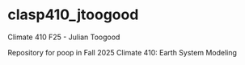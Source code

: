 # clasp410_jtoogood
Climate 410 F25 - Julian Toogood

Repository for poop in Fall 2025 Climate 410: Earth System Modeling

